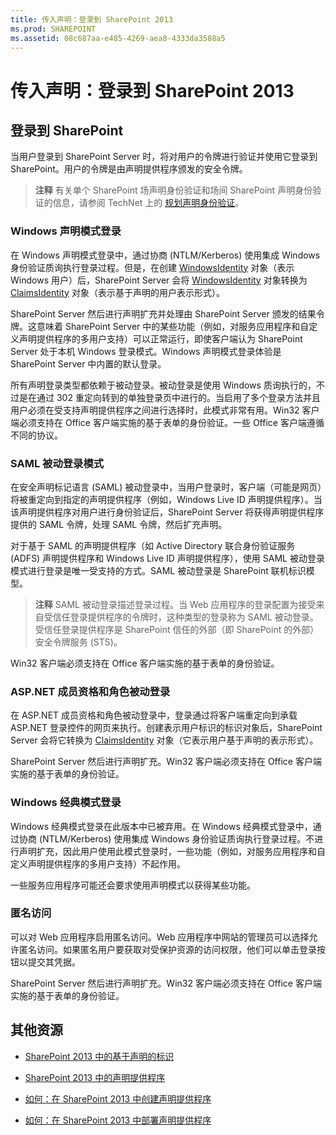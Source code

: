 ```yaml
---
title: 传入声明：登录到 SharePoint 2013
ms.prod: SHAREPOINT
ms.assetid: 08c687aa-e485-4269-aea8-4333da3588a5
---
```



# 传入声明：登录到 SharePoint 2013

## 登录到 SharePoint

当用户登录到 SharePoint Server 时，将对用户的令牌进行验证并使用它登录到 SharePoint。用户的令牌是由声明提供程序颁发的安全令牌。
  
    
    

> **注释**
> 有关单个 SharePoint 场声明身份验证和场间 SharePoint 声明身份验证的信息，请参阅 TechNet 上的 [规划声明身份验证](http://technet.microsoft.com/zh-cn/library/cc262350.aspx)。 
  
    
    


### Windows 声明模式登录

在 Windows 声明模式登录中，通过协商 (NTLM/Kerberos) 使用集成 Windows 身份验证质询执行登录过程。但是，在创建  [WindowsIdentity](https://msdn.microsoft.com/library/System.Security.Principal.WindowsIdentity.aspx) 对象（表示 Windows 用户）后，SharePoint Server 会将 [WindowsIdentity](https://msdn.microsoft.com/library/System.Security.Principal.WindowsIdentity.aspx) 对象转换为 [ClaimsIdentity](https://msdn.microsoft.com/library/Microsoft.IdentityModel.Claims.ClaimsIdentity.aspx) 对象（表示基于声明的用户表示形式）。
  
    
    
SharePoint Server 然后进行声明扩充并处理由 SharePoint Server 颁发的结果令牌。这意味着 SharePoint Server 中的某些功能（例如，对服务应用程序和自定义声明提供程序的多用户支持）可以正常运行，即使客户端认为 SharePoint Server 处于本机 Windows 登录模式。Windows 声明模式登录体验是 SharePoint Server 中内置的默认登录。
  
    
    
所有声明登录类型都依赖于被动登录。被动登录是使用 Windows 质询执行的，不过是在通过 302 重定向转到的单独登录页中进行的。当启用了多个登录方法并且用户必须在受支持声明提供程序之间进行选择时，此模式非常有用。Win32 客户端必须支持在 Office 客户端实施的基于表单的身份验证。一些 Office 客户端遵循不同的协议。
  
    
    

### SAML 被动登录模式

在安全声明标记语言 (SAML) 被动登录中，当用户登录时，客户端（可能是网页）将被重定向到指定的声明提供程序（例如，Windows Live ID 声明提供程序）。当该声明提供程序对用户进行身份验证后，SharePoint Server 将获得声明提供程序提供的 SAML 令牌，处理 SAML 令牌，然后扩充声明。
  
    
    
对于基于 SAML 的声明提供程序（如 Active Directory 联合身份验证服务 (ADFS) 声明提供程序和 Windows Live ID 声明提供程序），使用 SAML 被动登录模式进行登录是唯一受支持的方式。SAML 被动登录是 SharePoint 联机标识模型。
  
    
    

> **注释**
> SAML 被动登录描述登录过程。当 Web 应用程序的登录配置为接受来自受信任登录提供程序的令牌时，这种类型的登录称为 SAML 被动登录。受信任登录提供程序是 SharePoint 信任的外部（即 SharePoint 的外部）安全令牌服务 (STS)。 
  
    
    

Win32 客户端必须支持在 Office 客户端实施的基于表单的身份验证。
  
    
    

### ASP.NET 成员资格和角色被动登录

在 ASP.NET 成员资格和角色被动登录中，登录通过将客户端重定向到承载 ASP.NET 登录控件的网页来执行。创建表示用户标识的标识对象后，SharePoint Server 会将它转换为  [ClaimsIdentity](https://msdn.microsoft.com/library/Microsoft.IdentityModel.Claims.ClaimsIdentity.aspx) 对象（它表示用户基于声明的表示形式）。
  
    
    
SharePoint Server 然后进行声明扩充。Win32 客户端必须支持在 Office 客户端实施的基于表单的身份验证。
  
    
    

### Windows 经典模式登录

Windows 经典模式登录在此版本中已被弃用。在 Windows 经典模式登录中，通过协商 (NTLM/Kerberos) 使用集成 Windows 身份验证质询执行登录过程。不进行声明扩充，因此用户使用此模式登录时，一些功能（例如，对服务应用程序和自定义声明提供程序的多用户支持）不起作用。
  
    
    
一些服务应用程序可能还会要求使用声明模式以获得某些功能。
  
    
    

### 匿名访问

可以对 Web 应用程序启用匿名访问。Web 应用程序中网站的管理员可以选择允许匿名访问。如果匿名用户要获取对受保护资源的访问权限，他们可以单击登录按钮以提交其凭据。
  
    
    
SharePoint Server 然后进行声明扩充。Win32 客户端必须支持在 Office 客户端实施的基于表单的身份验证。
  
    
    

## 其他资源
<a name="bk_addresources"> </a>


-  [SharePoint 2013 中的基于声明的标识](claims-based-identity-in-sharepoint-2013.md)
    
  
-  [SharePoint 2013 中的声明提供程序](claims-provider-in-sharepoint-2013.md)
    
  
-  [如何：在 SharePoint 2013 中创建声明提供程序](how-to-create-a-claims-provider-in-sharepoint-2013.md)
    
  
-  [如何：在 SharePoint 2013 中部署声明提供程序](how-to-deploy-a-claims-provider-in-sharepoint-2013.md)
    
  

